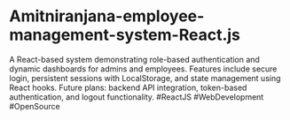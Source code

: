 # Amitniranjana-employee-management-system-React.js
A React-based system demonstrating role-based authentication and dynamic dashboards for admins and employees. Features include secure login, persistent sessions with LocalStorage, and state management using React hooks. Future plans: backend API integration, token-based authentication, and logout functionality.  #ReactJS #WebDevelopment #OpenSource
